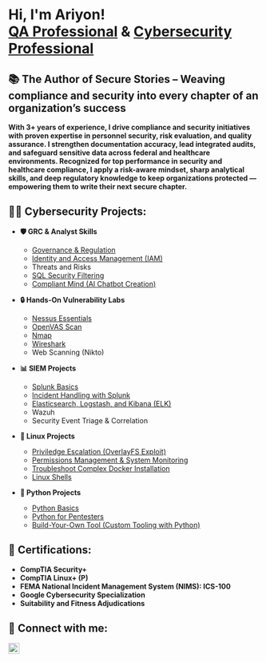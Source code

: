 <h1>Hi, I'm Ariyon! <br/><a href="https://github.com/AJENt8">QA Professional</a> & <a href="https://www.linkedin.com/in/ariyon-jennings/">Cybersecurity Professional</a></h1>

<h2>📚  The Author of Secure Stories – Weaving compliance and security into every chapter of an organization’s success</h2> 
<b>With 3+ years of experience, I drive compliance and security initiatives with proven expertise in personnel security, risk evaluation, and quality assurance. I strengthen documentation accuracy, lead integrated audits, and safeguard sensitive data across federal and healthcare environments. Recognized for top performance in security and healthcare compliance, I apply a risk-aware mindset, sharp analytical skills, and deep regulatory knowledge to keep organizations protected — empowering them to write their next secure chapter.</b>


<h2>👩‍💻 Cybersecurity Projects:</h2>

- <b>🛡️ GRC & Analyst Skills</b>
  - [Governance & Regulation](https://github.com/AJENt8/Governance-Regulation/blob/main/README.md)
  - [Identity and Access Management (IAM)](https://github.com/AJENt8/IAM-AWSBuilderLab/blob/main/README.md)
  - Threats and Risks
  - [SQL Security Filtering](https://github.com/AJENt8/SQL-Security-Filtering/blob/main/README.md)
  - [Compliant Mind (AI Chatbot Creation)](https://github.com/AJENt8/CompliantMind/blob/main/README.md) 
  
- <b>🔒 Hands-On Vulnerability Labs</b>
  - [Nessus Essentials](https://github.com/AJENt8/Nessus-Vulnerability-Management/blob/main/README.md)
  - [OpenVAS Scan](https://github.com/AJENt8/OpenVAS/blob/main/README.md)
  - [Nmap](https://github.com/AJENt8/Nmap/blob/main/README.md)
  - [Wireshark](https://github.com/AJENt8/Wireshark/blob/main/README.md)
  - Web Scanning (Nikto)

- <b> 📊 SIEM Projects </b>
  - [Splunk Basics](https://github.com/AJENt8/Splunk-Basics/blob/main/README.md)
  - [Incident Handling with Splunk](https://github.com/AJENt8/Incident-Handling-Splunk/blob/main/README.md)
  - [Elasticsearch, Logstash, and Kibana (ELK)](https://github.com/AJENt8/ELK/blob/main/README.md)
  - Wazuh
  - Security Event Triage & Correlation
    
- <b>🐧 Linux Projects</b>
  - [Priviledge Escalation (OverlayFS Exploit)](https://github.com/AJENt8/Linux-Privilege-Escalation)
  - [Permissions Management & System Monitoring](https://github.com/AJENt8/Linux-Permissions-Monitoring/blob/main/README.md)
  - [Troubleshoot Complex Docker Installation](https://github.com/AJENt8/docker.io-Installation/blob/main/README.md)
  - [Linux Shells](https://github.com/AJENt8/LinuxShells/blob/main/README.md)
- <b>🐍 Python Projects</b>
  - [Python Basics](https://github.com/AJENt8/PythonProgramming/blob/main/README.md)
  - [Python for Pentesters](https://github.com/AJENt8/Python-For-Pentesters/blob/main/README.md)
  - [Build-Your-Own Tool (Custom Tooling with Python)](https://github.com/AJENt8/Custom-Tooling-Python/blob/main/README.md)
    

<h2>📄 Certifications:</h2>

- <b>CompTIA Security+</b>
- <b>CompTIA Linux+ (P)</b>
- <b>FEMA National Incident Management System (NIMS): ICS-100</b>
- <b>Google Cybersecurity Specialization</b>
- <b>Suitability and Fitness Adjudications</b>

<h2> 🤳 Connect with me:</h2>

[<img align="left" alt="JoshMadakor | LinkedIn" width="22px" src="https://cdn.jsdelivr.net/npm/simple-icons@v3/icons/linkedin.svg" />][linkedin]


[linkedin]: https://www.linkedin.com/in/ariyon-jennings

<!--
**joshmadakor1/joshmadakor1** is a ✨ _special_ ✨ repository because its `README.md` (this file) appears on your GitHub profile.

Here are some ideas to get you started:

- 🔭 I’m currently working on ...
- 🌱 I’m currently learning ...
- 👯 I’m looking to collaborate on ...
- 🤔 I’m looking for help with ...
- 💬 Ask me about ...
- 📫 How to reach me: ...
- 😄 Pronouns: ...
- ⚡ Fun fact: ...
-->
